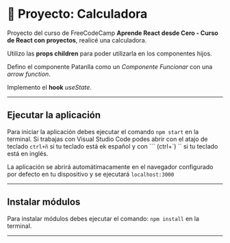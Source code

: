 # :book: Proyecto: Calculadora

Proyecto del curso de FreeCodeCamp **Aprende React desde Cero - Curso de React con proyectos**, realicé una calculadora.

Utilizo las **props children** para poder utilizarla en los componentes hijos.

Defino el componente Patanlla como un _Componente Funcionar_ con una _arrow function_.

Implemento el **hook** _useState_.

---

## Ejecutar la aplicación

Para iniciar la aplicación debes ejecutar el comando `npm start` en la terminal. Si trabajas con Visual Studio Code podes abrir con el atajo de teclado `ctrl+ñ` si tu teclado está ek español y con ``` (ctrl+`) `` si tu teclado está en inglés.

La aplicación se abrirá automátimacamente en el navegador configurado por defecto en tu dispositivo y se ejecutará `localhost:3000`

---

## Instalar módulos

Para instalar módulos debes ejecutar el comando: `npm install` en la terminal.

---
